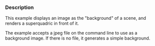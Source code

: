 ### Description
This example displays an image as the "background" of a scene, and renders a superquadric in front of it.

The example accepts a jpeg file on the command line to use as a background image. If there is no file, it generates a simple background.
